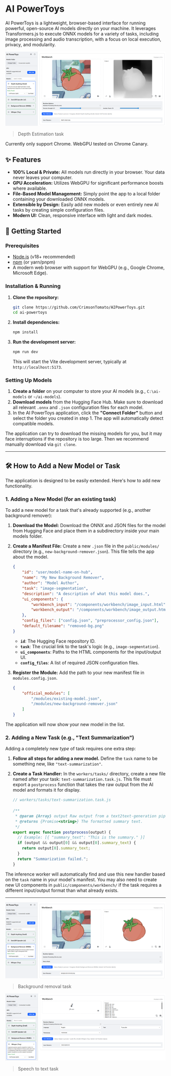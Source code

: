 # AI PowerToys

AI PowerToys is a lightweight, browser-based interface for running powerful, open-source AI models directly on your machine. It leverages Transformers.js to execute ONNX models for a variety of tasks, including image processing and audio transcription, with a focus on local execution, privacy, and modularity.

![alt text](assets/ui_depth.png)

> Depth Estimation task

Currently only support Chrome. WebGPU tested on Chrome Canary.

## ✨ Features

- **100% Local & Private:** All models run directly in your browser. Your data never leaves your computer.
- **GPU Acceleration:** Utilizes WebGPU for significant performance boosts where available.
- **File-Based Model Management:** Simply point the app to a local folder containing your downloaded ONNX models.
- **Extensible by Design:** Easily add new models or even entirely new AI tasks by creating simple configuration files.
- **Modern UI:** Clean, responsive interface with light and dark modes.

## 🚀 Getting Started

### Prerequisites

- [Node.js](https://nodejs.org/) (v18+ recommended)
- [npm](https://www.npmjs.com/) (or yarn/pnpm)
- A modern web browser with support for WebGPU (e.g., Google Chrome, Microsoft Edge).

### Installation & Running

1. **Clone the repository:**

    ```bash
    git clone https://github.com/CrimsonTomato/AIPowerToys.git
    cd ai-powertoys
    ```

2. **Install dependencies:**

    ```bash
    npm install
    ```

3. **Run the development server:**

    ```bash
    npm run dev
    ```

    This will start the Vite development server, typically at `http://localhost:5173`.

### Setting Up Models

1. **Create a folder** on your computer to store your AI models (e.g., `C:\ai-models` or `~/ai-models`).
2. **Download models** from the Hugging Face Hub. Make sure to download all relevant `.onnx` and `.json` configuration files for each model.
3. In the AI PowerToys application, click the **"Connect Folder"** button and select the folder you created in step 1. The app will automatically detect compatible models.

The application can try to download the missing models for you, but it may face interruptions if the repository is too large. Then we recommend manually download via `git clone`.

---

## 🛠️ How to Add a New Model or Task

The application is designed to be easily extended. Here's how to add new functionality.

### 1. Adding a New Model (for an existing task)

To add a new model for a task that's already supported (e.g., another background remover):

1. **Download the Model:** Download the ONNX and JSON files for the model from Hugging Face and place them in a subdirectory inside your main models folder.

2. **Create a Manifest File:** Create a new `.json` file in the `public/modules/` directory (e.g., `new-background-remover.json`). This file tells the app about the model.

    ```json
    {
        "id": "user/model-name-on-hub",
        "name": "My New Background Remover",
        "author": "Model Author",
        "task": "image-segmentation",
        "description": "A description of what this model does.",
        "ui_components": {
            "workbench_input": "/components/workbench/image_input.html",
            "workbench_output": "/components/workbench/image_output.html"
        },
        "config_files": ["config.json", "preprocessor_config.json"],
        "default_filename": "removed-bg.png"
    }
    ```

    - **`id`**: The Hugging Face repository ID.
    - **`task`**: The crucial link to the task's logic (e.g., `image-segmentation`).
    - **`ui_components`**: Paths to the HTML components for the input/output UI.
    - **`config_files`**: A list of required JSON configuration files.

3. **Register the Module:** Add the path to your new manifest file in `modules.config.json`.

    ```json
    {
        "official_modules": [
            "/modules/existing-model.json",
            "/modules/new-background-remover.json"
        ]
    }
    ```

The application will now show your new model in the list.

### 2. Adding a New Task (e.g., "Text Summarization")

Adding a completely new *type* of task requires one extra step:

1. **Follow all steps for adding a new model.** Define the `task` name to be something new, like `"text-summarization"`.

2. **Create a Task Handler:** In the `workers/tasks/` directory, create a new file named after your task: `text-summarization.task.js`. This file must export a `postprocess` function that takes the raw output from the AI model and formats it for display.

    ```javascript
    // workers/tasks/text-summarization.task.js

    /**
     * @param {Array} output Raw output from a text2text-generation pipeline.
     * @returns {Promise<string>} The formatted summary text.
     */
    export async function postprocess(output) {
      // Example: [{ "summary_text": "This is the summary." }]
      if (output && output[0] && output[0].summary_text) {
        return output[0].summary_text;
      }
      return "Summarization failed.";
    }
    ```

The inference worker will automatically find and use this new handler based on the `task` name in your model's manifest. You may also need to create new UI components in `public/components/workbench/` if the task requires a different input/output format than what already exists.

---

![alt text](assets/ui_matte.png)

> Background removal task

![alt text](assets/ui_asr.png)

> Speech to text task

